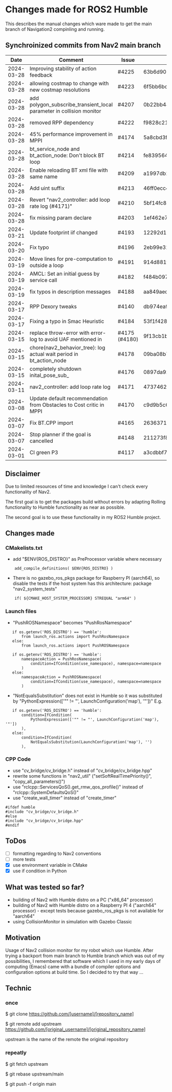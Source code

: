 # Changes made for ROS2 Humble

This describes the manual changes which ware made to get the main branch of Navigation2 compinling and running.

## Synchroinized commits from Nav2 main branch

|    Date    | Comment | Issue | Commit Hash |
| ---------- | ------- | ----- | ----------- |
| 2024-03-28 | Improving stability of action feedback | #4225 | 63b6d908456e8b421f82b8790c9b55cb82515ec3 |
| 2024-03-28 | allowing costmap to change with new costmap resolutions | #4223 | 6f5bb6bc14a63a8d53286725f39570f6a5180678 |
| 2024-03-28 | add polygon_subscribe_transient_local parameter in collision monitor | #4207 | 0b22bb48b3265feca2d460b2095729f9149f18f6 |
| 2024-03-28 | removed RPP dependency | #4222 | f9828c21e8e9a241ad2d8c3557a21eafa4d55420 |
| 2024-03-28 | 45% performance improvement in MPPI |#4174 | 5a8cbd3fc9373b1d37f51d8226eaabe16f50af5c |
| 2024-03-28 | bt_service_node and bt_action_node: Don't block BT loop | #4214 | fe83956444cdf47610790de92264669dcd5d0ad3 |
| 2024-03-28 | Enable reloading BT xml file with same name | #4209 | a1997db142bef4aff898ab72fc250adba09825e6 |
| 2024-03-28 | Add uint suffix | #4213 | 46ff0ecc4cc7d42cc92477e6159b29d69fd23050 |
| 2024-03-28 | Revert "nav2_controller: add loop rate log (#4171)" | #4210 | 5bf14fc81ad81b815eecf4f153a3ba3cc60e5675 |
| 2024-03-28 | fix missing param declare |#4203 | 1ef462e71d12fd3e4ffb45e332a7d9883e921921 |
| 2024-03-21 | Update footprint iif changed | #4193 | 12292d17c5db73b1fb387d30c0c426415ff2defe |
| 2024-03-20 | Fix typo | #4196 | 2eb99e31ab747662932033b5d29950b6cdc7f690 |
| 2024-03-19 | Move lines for pre-computation to outside a loop | #4191 | 914d881f6e154d8d7bb1975892d4642eaf4c7366 |
| 2024-03-19 | AMCL: Set an initial guess by service call | #4182 | f484b0970327906d54b0e049326d645c8810e126 |
| 2024-03-19 | fix typos in description messages | #4188 | aa849aede4fd9d230220d196a277b171b4f7c557 |
| 2024-03-17 | RPP Dexory tweaks | #4140 | db974ea91b1eb01d7abf094aad511c0f2306d55f |
| 2024-03-17 | Fixing a typo in Smac Heuristic | #4184 | 53f1f4289fb8f5630c4e22ba5b57ceb9c0c25ff6 |
| 2024-03-15 | replace throw-error with error-log to avoid UAF mentioned in | #4175 (#4180) | 9f13cb1b29ca14c11bcbe11ab02d35c71f35de9d |
| 2024-03-15 | chore(nav2_behavior_tree): log actual wait period in bt_action_node | #4178 | 09ba08b7f45004df92f77fa683ea33d8afa2acce |
| 2024-03-15 | completely shutdown inital_pose_sub_ | #4176 | 0897da9252b4cb537b1110e88831a1e63ac157d3 |
| 2024-03-11 | nav2_controller: add loop rate log | #4171 | 47374622dee01a27e5f9b8ae08f3d19a15de9b3a |
| 2024-03-08 | Update default recommendation from Obstacles to Cost critic in MPPI | #4170 | c9d9b5c698d1f5aff060806481d18ba7e9b18cb2 |
| 2024-03-07 | Fix BT.CPP import | #4165 | 26363716536425ff6479610c18639c853e7537be |
| 2024-03-07 | Stop planner if the goal is cancelled | #4148 | 211273f831108a767a42ccc8bfc5d5de50761cc1 |
| 2024-03-01 | CI green P3 | #4117 | a3cdbbf7d0a9be9ec50f876ab365a45eff2214d9 |

## Disclaimer

Due to limited resources of time and knowledge I can't check every functionality of Nav2.

The first goal is to get the packages build without errors by adapting Rolling functionality to Humble functionality as near as possible.

The second goal is to use these functionality in my ROS2 Humble project.

## Changes made

### CMakelists.txt
- add "$ENV{ROS_DISTRO}" as PreProcessor variable where necessary
```
    add_compile_definitions( $ENV{ROS_DISTRO} )
```


- There is no gazebo_ros_pkgs package for Raspberry PI (aarch64), so disable the tests if the host system has this architecture:
package "nav2_system_tests" 
```
    if( ${CMAKE_HOST_SYSTEM_PROCESSOR} STREQUAL "arm64" )
```

### Launch files
- "PushROSNamespace" becomes "PushRosNamespace"

 ```
    if os.getenv('ROS_DISTRO') == 'humble':
        from launch_ros.actions import PushRosNamespace
    else:
        from launch_ros.actions import PushROSNamespace
 ```
 ```
    if os.getenv('ROS_DISTRO') == 'humble':
        namespaceAction = PushRosNamespace(
            condition=IfCondition(use_namespace), namespace=namespace
        )
    else:
        namespaceAction = PushROSNamespace(
            condition=IfCondition(use_namespace), namespace=namespace
        )
 ```

- "NotEqualsSubstitution" does not exist in  Humble so it was substituted by "PythonExpression(['"" != "', LaunchConfiguration('map'), '"'])"
E.g.
 ```
    if os.getenv('ROS_DISTRO') == 'humble':
        condition=IfCondition(
            PythonExpression(['"" != "', LaunchConfiguration('map'), '"'])
        ),
    else:
        condition=IfCondition(
            NotEqualsSubstitution(LaunchConfiguration('map'), '')
        ),
 ```

### CPP Code

- use "cv_bridge/cv_bridge.h" instead of "cv_bridge/cv_bridge.hpp"
- rewrite some functions in "nav2_util" ("setSoftRealTimePriority()", "copy_all_parameters()")
- use "rclcpp::ServicesQoS().get_rmw_qos_profile()" instead of "rclcpp::SystemDefaultsQoS()"
- use "create_wall_timer" instead of "create_timer"
```
#ifdef humble
#include "cv_bridge/cv_bridge.h"
#else
#include "cv_bridge/cv_bridge.hpp"
#endif
```

## ToDos

- [ ] formatting regarding to Nav2 conventions
- [ ] more tests
- [X] use environment variable in CMake
- [X] use if condition in Python

## What was tested so far?

- building of Nav2 with Humble distro on a PC ("x86_64" processor)
- building of Nav2 with Humble distro on a Raspberry PI 4 ("aarch64" processor) - except tests because gazebo_ros_pkgs is not available for "aarch64"
- using CollisionMonitor in simulation with Gazebo Classic

## Motivation

Usage of Nav2 collision monitor for my robot which use Humble.
After trying a backport from main branch to Humble branch which was out of my possibilities, I remembered that software which I used in my early days of computing (Emacs) came with a bundle of compiler options and configuration options at build time. So I decided to try that way ...

## Technic

### once 

$ git clone https://github.com/[username]/[repository_name]

$ git remote add upstream https://github.com/[original_username]/[original_repository_name]

upstream is the name of the remote the original repository

### repeatly

$ git fetch upstream

$ git rebase upstream/main

$ git push -f origin main